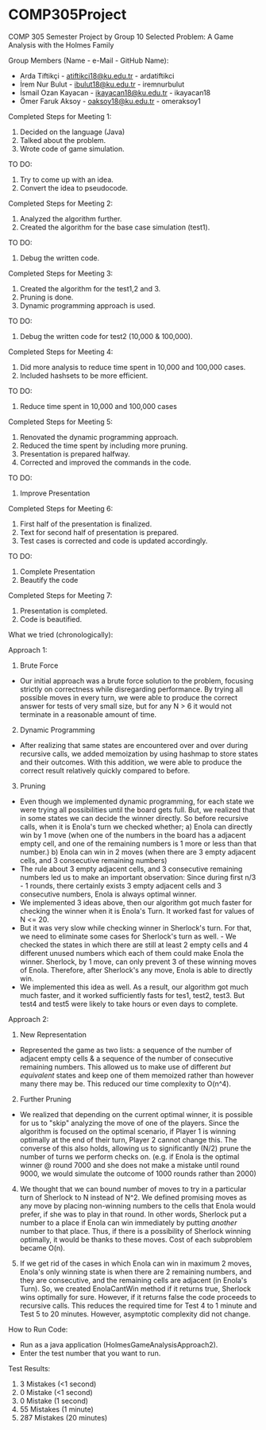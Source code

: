 # COMP305Project
COMP 305 Semester Project by Group 10
Selected Problem: A Game Analysis with the Holmes Family

Group Members (Name - e-Mail - GitHub Name):
- Arda Tiftikçi - atiftikci18@ku.edu.tr - ardatiftikci
- İrem Nur Bulut - ibulut18@ku.edu.tr - iremnurbulut
- İsmail Ozan Kayacan - ikayacan18@ku.edu.tr - ikayacan18
- Ömer Faruk Aksoy - oaksoy18@ku.edu.tr - omeraksoy1


Completed Steps for Meeting 1:
1) Decided on the language (Java)
2) Talked about the problem.
3) Wrote code of game simulation.

TO DO:
1) Try to come up with an idea.
2) Convert the idea to pseudocode.

Completed Steps for Meeting 2: 
1) Analyzed the algorithm further. 
2) Created the algorithm for the base case simulation (test1).

TO DO:
1) Debug the written code. 

Completed Steps for Meeting 3: 
1) Created the algorithm for the test1,2 and 3.
2) Pruning is done.
3) Dynamic programming approach is used. 

TO DO:
1) Debug the written code for test2 (10,000 & 100,000). 

Completed Steps for Meeting 4: 
1) Did more analysis to reduce time spent in 10,000 and 100,000 cases.
2) Included hashsets to be more efficient. 

TO DO:
1) Reduce time spent in 10,000 and 100,000 cases 

Completed Steps for Meeting 5: 
1) Renovated the dynamic programming approach.
2) Reduced the time spent by including more pruning. 
3) Presentation is prepared halfway. 
4) Corrected and improved the commands in the code.

TO DO:
1) Improve Presentation

Completed Steps for Meeting 6:
1) First half of the presentation is finalized.
2) Text for second half of presentation is prepared.
3) Test cases is corrected and code is updated accordingly.

TO DO:
1) Complete Presentation
2) Beautify the code

Completed Steps for Meeting 7:
1) Presentation is completed.
2) Code is beautified.

What we tried (chronologically):

Approach 1:

1) Brute Force

- Our initial approach was a brute force solution to the problem, focusing strictly on correctness while disregarding performance. By trying all possible moves in every turn, we were able to produce the correct answer for tests of very small size, but for any N > 6 it would not terminate in a reasonable amount of time.

2) Dynamic Programming

- After realizing that same states are encountered over and over during recursive calls, we added memoization by using hashmap to store states and their outcomes. With this addition, we were able to produce the correct result relatively quickly compared to before.

3) Pruning

- Even though we implemented dynamic programming, for each state we were trying all possibilities until the board gets full. But, we realized that in some states we can decide the winner directly. So before recursive calls, when it is Enola's turn we checked whether; 
     a) Enola can directly win by 1 move (when one of the numbers in the board has a adjacent empty cell, and one of the remaining numbers is 1 more or less than that number.)
     b) Enola can win in 2 moves (when there are 3 empty adjacent cells, and 3 consecutive remaining numbers)
- The rule about 3 empty adjacent cells, and 3 consecutive remaining numbers led us to make an important observation: Since during first n/3 - 1 rounds, there certainly exists 3 empty adjacent cells and 3 consecutive numbers, Enola is always optimal winner.
- We implemented 3 ideas above, then our algorithm got much faster for checking the winner when it is Enola's Turn. It worked fast for values of N <= 20. 
- But it was very slow while checking winner in Sherlock's turn. For that, we need to eliminate some cases for Sherlock's turn as well.
      - We checked the states in which there are still at least 2 empty cells and 4 different unused numbers which each of them could make Enola the winner. Sherlock, by 1 move,         can only prevent 3 of these winning moves of Enola. Therefore, after Sherlock's any move, Enola is able to directly win.
- We implemented this idea as well. As a result, our algorithm got much much faster, and it worked sufficiently fasts for tes1, test2, test3. But test4 and test5 were likely to take hours or even days to complete.



Approach 2:

1) New Representation
- Represented the game as two lists: a sequence of the number of adjacent empty cells & a sequence of the number of consecutive remaining numbers. This allowed us to make use of different *but equivalent* states and keep one of them memoized rather than however many there may be. This reduced our time complexity to O(n^4).
2) Further Pruning
- We realized that depending on the current optimal winner, it is possible for us to "skip" analyzing the move of one of the players. Since the algorithm is focused on the optimal scenario, if Player 1 is winning optimally at the end of their turn, Player 2 cannot change this. The converse of this also holds, allowing us to significantly (N/2) prune the number of turns we perform checks on. (e.g. if Enola is the optimal winner @ round 7000 and she does not make a mistake until round 9000, we would simulate the outcome of 1000 rounds rather than 2000)
4) We thought that we can bound number of moves to try in a particular turn of Sherlock to N instead of N^2. We defined promising moves as any move by placing non-winning numbers to the cells that Enola would prefer, if she was to play in that round. In other words, Sherlock put a number to a place if Enola can win immediately by putting *another* number to that place. Thus, if there is a possibility of Sherlock winning optimally, it would be thanks to these moves. Cost of each subproblem became O(n).

4) If we get rid of the cases in which Enola can win in maximum 2 moves, Enola's only winning state is when there are 2 remaining numbers, and they are consecutive, and the   remaining cells are adjacent (in Enola's Turn). So, we created EnolaCantWin method if it returns true, Sherlock wins optimally for sure. However, if it returns false the code proceeds to recursive calls. This reduces the required time for Test 4 to 1 minute and Test 5 to 20 minutes. However, asymptotic complexity did not change.

How to Run Code:

- Run as a java application (HolmesGameAnalysisApproach2).
- Enter the test number that you want to run. 

Test Results:
1) 3 Mistakes (<1 second)
2) 0 Mistake (<1 second)
3) 0 Mistake (1 second)
4) 55 Mistakes (1 minute)
5) 287 Mistakes (20 minutes)



